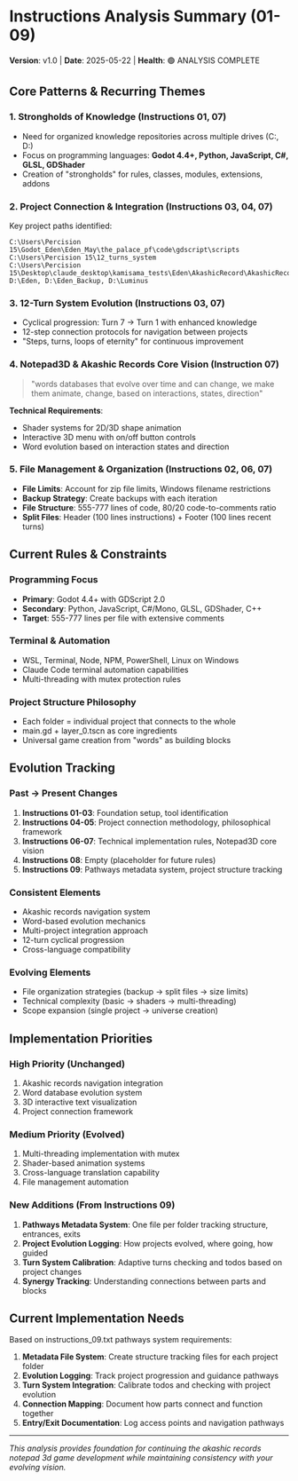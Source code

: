 # Instructions Analysis Summary (01-09)

**Version**: v1.0 | **Date**: 2025-05-22 | **Health**: 🟢 ANALYSIS COMPLETE

## Core Patterns & Recurring Themes

### 1. **Strongholds of Knowledge** (Instructions 01, 07)
- Need for organized knowledge repositories across multiple drives (C:, D:)
- Focus on programming languages: **Godot 4.4+, Python, JavaScript, C#, GLSL, GDShader**
- Creation of "strongholds" for rules, classes, modules, extensions, addons

### 2. **Project Connection & Integration** (Instructions 03, 04, 07)
Key project paths identified:
```
C:\Users\Percision 15\Godot_Eden\Eden_May\the_palace_pf\code\gdscript\scripts
C:\Users\Percision 15\12_turns_system
C:\Users\Percision 15\Desktop\claude_desktop\kamisama_tests\Eden\AkashicRecord\AkashicRecords
D:\Eden, D:\Eden_Backup, D:\Luminus
```

### 3. **12-Turn System Evolution** (Instructions 03, 07)
- Cyclical progression: Turn 7 → Turn 1 with enhanced knowledge
- 12-step connection protocols for navigation between projects
- "Steps, turns, loops of eternity" for continuous improvement

### 4. **Notepad3D & Akashic Records Core Vision** (Instruction 07)
> "words databases that evolve over time and can change, we make them animate, change, based on interactions, states, direction"

**Technical Requirements**:
- Shader systems for 2D/3D shape animation
- Interactive 3D menu with on/off button controls
- Word evolution based on interaction states and direction

### 5. **File Management & Organization** (Instructions 02, 06, 07)
- **File Limits**: Account for zip file limits, Windows filename restrictions
- **Backup Strategy**: Create backups with each iteration
- **File Structure**: 555-777 lines of code, 80/20 code-to-comments ratio
- **Split Files**: Header (100 lines instructions) + Footer (100 lines recent turns)

## Current Rules & Constraints

### Programming Focus
- **Primary**: Godot 4.4+ with GDScript 2.0
- **Secondary**: Python, JavaScript, C#/Mono, GLSL, GDShader, C++
- **Target**: 555-777 lines per file with extensive comments

### Terminal & Automation
- WSL, Terminal, Node, NPM, PowerShell, Linux on Windows
- Claude Code terminal automation capabilities
- Multi-threading with mutex protection rules

### Project Structure Philosophy
- Each folder = individual project that connects to the whole
- main.gd + layer_0.tscn as core ingredients
- Universal game creation from "words" as building blocks

## Evolution Tracking

### Past → Present Changes
1. **Instructions 01-03**: Foundation setup, tool identification
2. **Instructions 04-05**: Project connection methodology, philosophical framework
3. **Instructions 06-07**: Technical implementation rules, Notepad3D core vision
4. **Instructions 08**: Empty (placeholder for future rules)
5. **Instructions 09**: Pathways metadata system, project structure tracking

### Consistent Elements
- Akashic records navigation system
- Word-based evolution mechanics  
- Multi-project integration approach
- 12-turn cyclical progression
- Cross-language compatibility

### Evolving Elements
- File organization strategies (backup → split files → size limits)
- Technical complexity (basic → shaders → multi-threading)
- Scope expansion (single project → universe creation)

## Implementation Priorities

### High Priority (Unchanged)
1. Akashic records navigation integration
2. Word database evolution system
3. 3D interactive text visualization
4. Project connection framework

### Medium Priority (Evolved)
1. Multi-threading implementation with mutex
2. Shader-based animation systems
3. Cross-language translation capability
4. File management automation

### New Additions (From Instructions 09)
1. **Pathways Metadata System**: One file per folder tracking structure, entrances, exits
2. **Project Evolution Logging**: How projects evolved, where going, how guided
3. **Turn System Calibration**: Adaptive turns checking and todos based on project changes
4. **Synergy Tracking**: Understanding connections between parts and blocks

## Current Implementation Needs

Based on instructions_09.txt pathways system requirements:

1. **Metadata File System**: Create structure tracking files for each project folder
2. **Evolution Logging**: Track project progression and guidance pathways  
3. **Turn System Integration**: Calibrate todos and checking with project evolution
4. **Connection Mapping**: Document how parts connect and function together
5. **Entry/Exit Documentation**: Log access points and navigation pathways

---
*This analysis provides foundation for continuing the akashic records notepad 3d game development while maintaining consistency with your evolving vision.*